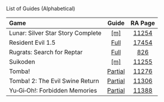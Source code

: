 List of Guides (Alphabetical) 

|Game|Guide|RA Page|
|:--|:--:|:--:|
|Lunar: Silver Star Story Complete|[[m]](Lunar,-Silver-Star-Story-Complete-(PlayStation))|[11254](https://retroachievements.org/game/11254)|
|Resident Evil 1.5|[Full](Resident-Evil-1.5-(Prototype)-(PlayStation))|[17454](https://retroachievements.org/game/17454)|
|Rugrats: Search for Reptar|[Full](Rugrats-Search-for-Reptar-(PlayStation))|[826](https://retroachievements.org/game/826)|
|Suikoden|[[m]](Suikoden-(PlayStation))|[11255](https://retroachievements.org/game/11255)|
|Tomba!|[Partial](Tomba!-(PlayStation))|[11276](https://retroachievements.org/game/11276)|
|Tomba! 2: The Evil Swine Return|[Partial](Tomba!-2-The-Evil-Swine-Return-(PlayStation))|[11306](https://retroachievements.org/game/11306)|
|Yu‐Gi‐Oh!: Forbidden Memories|[Partial](Yu‐Gi‐Oh!-Forbidden-Memories-(PlayStation))|[11388](https://retroachievements.org/game/11388)|